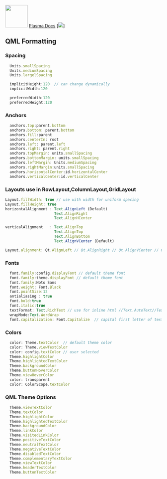 <img align="bottom" src="https://tipsonubuntu.com/wp-content/uploads/2016/10/kde-logo-400x218.jpg" width="72"> [Plasma Docs](https://develop.kde.org/docs/plasma/widget/plasma-qml-api/)
[<img src="http://www.google.com.au/images/nav_logo7.png">]
 ## QML Formatting
### Spacing
```qml
  Units.smallSpacing
  Units.mediumSpacing
  Units.largelSpacing

  implicitHeight:120  // can change dynamically
  implicitWidth:120

  preferredWidth:120
  preferredHeight:120
```
### Anchors
```qml
  anchors.top:parent.bottom
  anchors.bottom: parent.bottom
  anchors.fill:parent
  anchors.centerIn: root
  anchors.left: parent.left
  anchors.right: parent.right
  anchors.topMargin: units.smallSpacing
  anchors.bottomMargin: units.smallSpacing
  anchors.leftMargin: Units.mediumSpacing
  anchors.rightMargin:units.smallSpacing
  anchors.horizontalCenter:id.horizontalCenter
  anchors.verticalCenter:id.verticalCenter
```
### Layouts use in RowLayout,ColumnLayout,GridLayout
```qml
Layout.fillWidth: true // use with width for uniform spacing
Layout.fillHeight: true
horizontalAlignment : Text.AlignLeft (Default)
                      Text.AlignRight
                      Text.AlignHCenter

verticalAlignment   : Text.AlignTop
                      Text.AlignTop
                      Text.AlignBottom
                      Text.AlignVCenter (Default)

Layout.alignment: Qt.AlignLeft // Qt.AlignRight // Qt.AlignVCenter // Qt.AlignHCenter
```
### Fonts
```qml
  font.family:config.displayFont // default theme font
  font.family:theme.displayFont // default theme font
  font.family:Noto Sans
  font.weight: Font.Black
  font.pointSize:12
  antialiasing : true
  font.bold:true
  font.italic:true
  textFormat: Text.RichText // use for inline html //Text.AutoText//Text.PlainText//Text.MarkdownText
  wrapMode:Text.WordWrap
  font.capitalization: Font.Capitalize  // capital first letter of text string
```
### Colors
```qml
  color: Theme.textColor  // default theme color
  color: Theme.viewTextColor
  color: config.textColor // user selected
  Theme.highlightColor
  Theme.highlightedTextColor
  Theme.backgroundColor
  Theme.buttonHoverColor
  Theme.viewHoverColor
  color: transparent
  color: ColorScope.textColor
```
### QML Theme Options
```qml
  Theme.viewTextColor
  Theme.textColor
  Theme.highlightColor
  Theme.highlightedTextColor
  Theme.backgroundColor
  Theme.linkColor
  Theme.visitedLinkColor
  Theme.positiveTextColor
  Theme.neutralTextColor
  Theme.negativeTextColor
  Theme.disabledTextColor
  Theme.complementaryTextColor
  Theme.viewTextColor
  Theme.headerTextColor
  Theme.buttonTextColor
```
